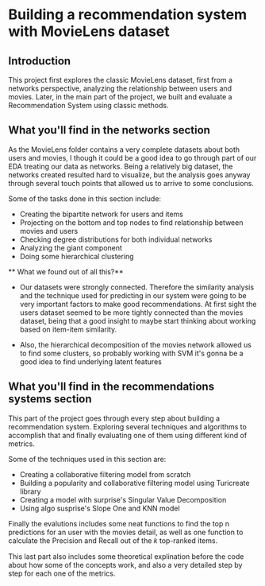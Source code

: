 # Building a recommendation system with MovieLens dataset

## Introduction

This project first explores the classic MovieLens dataset, first from a networks perspective, analyzing the relationship between users and movies. Later, in the main part of the project, we built and evaluate a Recommendation System using classic methods.

## What you'll find in the networks section

As the MovieLens folder contains a very complete datasets about both users and movies, I though it could be a good idea to go through part of our EDA treating our data as networks. Being a relatively big dataset, the networks created resulted hard to visualize, but the analysis goes anyway through several touch points that allowed us to arrive to some conclusions.

Some of the tasks done in this section include:

* Creating the bipartite network for users and items
* Projecting on the bottom and top nodes to find relationship between movies and users
* Checking degree distributions for both individual networks
* Analyzing the giant component
* Doing some hierarchical clustering 

** What we found out of all this?**

* Our datasets were strongly connected. Therefore the similarity analysis and the technique used for predicting in our system were going to be very important factors to make good recommendations. At first sight the users dataset seemed to be more tightly connected than the movies dataset, being that a good insight to maybe start thinking about working based on item-item similarity.

* Also, the hierarchical decomposition of the movies network allowed us to find some clusters, so probably working with SVM it's gonna be a good idea to find underlying latent features

## What you'll find in the recommendations systems section

This part of the project goes through every step about building a recommendation system. Exploring several techniques and algorithms to accomplish that and finally evaluating one of them using different kind of metrics.

Some of the techniques used in this section are:

* Creating a collaborative filtering model from scratch
* Building a popularity and collaborative filtering model using Turicreate library
* Creating a model with surprise's Singular Value Decomposition
* Using algo susprise's Slope One and KNN model 

Finally the evalutions includes some neat functions to find the top n predictions for an user with the movies detail, as well as one function to calculate the Precision and Recall out of the 𝑘 top-ranked items.

This last part also includes some theoretical explination before the code about how some of the concepts work, and also a very detailed step by step for each one of the metrics.
